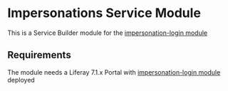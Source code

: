 # Impersonations Service Module

This is a Service Builder module for the [impersonation-login module](https://github.com/carlosdurannet/impersonation-login)

## Requirements

The module needs a Liferay 7.1.x Portal with [impersonation-login module](https://github.com/carlosdurannet/impersonation-login) deployed